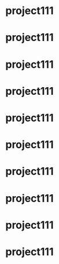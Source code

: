 # project111
# project111
# project111
# project111
# project111
# project111
# project111
# project111
# project111
# project111
